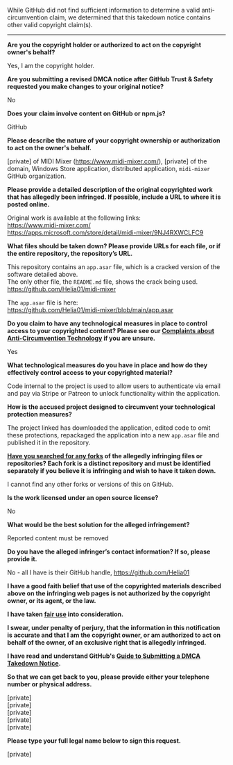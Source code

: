 While GitHub did not find sufficient information to determine a valid anti-circumvention claim, we determined that this takedown notice contains other valid copyright claim(s).

---

**Are you the copyright holder or authorized to act on the copyright owner's behalf?**

Yes, I am the copyright holder.

**Are you submitting a revised DMCA notice after GitHub Trust & Safety requested you make changes to your original notice?**

No

**Does your claim involve content on GitHub or npm.js?**

GitHub

**Please describe the nature of your copyright ownership or authorization to act on the owner's behalf.**

[private] of MIDI Mixer (https://www.midi-mixer.com/), [private] of the domain, Windows Store application, distributed application, `midi-mixer` GitHub organization.

**Please provide a detailed description of the original copyrighted work that has allegedly been infringed. If possible, include a URL to where it is posted online.**

Original work is available at the following links:  
https://www.midi-mixer.com/  
https://apps.microsoft.com/store/detail/midi-mixer/9NJ4RXWCLFC9  

**What files should be taken down? Please provide URLs for each file, or if the entire repository, the repository’s URL.**

This repository contains an `app.asar` file, which is a cracked version of the software detailed above.  
The only other file, the `README.md` file, shows the crack being used.  
https://github.com/Helia01/midi-mixer

The `app.asar` file is here:  
https://github.com/Helia01/midi-mixer/blob/main/app.asar

**Do you claim to have any technological measures in place to control access to your copyrighted content? Please see our <a href="https://docs.github.com/articles/guide-to-submitting-a-dmca-takedown-notice#complaints-about-anti-circumvention-technology">Complaints about Anti-Circumvention Technology</a> if you are unsure.**

Yes

**What technological measures do you have in place and how do they effectively control access to your copyrighted material?**

Code internal to the project is used to allow users to authenticate via email and pay via Stripe or Patreon to unlock functionality within the application.

**How is the accused project designed to circumvent your technological protection measures?**

The project linked has downloaded the application, edited code to omit these protections, repackaged the application into a new `app.asar` file and published it in the repository.

**<a href="https://docs.github.com/articles/dmca-takedown-policy#b-what-about-forks-or-whats-a-fork">Have you searched for any forks</a> of the allegedly infringing files or repositories? Each fork is a distinct repository and must be identified separately if you believe it is infringing and wish to have it taken down.**

I cannot find any other forks or versions of this on GitHub.

**Is the work licensed under an open source license?**

No

**What would be the best solution for the alleged infringement?**

Reported content must be removed

**Do you have the alleged infringer’s contact information? If so, please provide it.**

No - all I have is their GitHub handle, https://github.com/Helia01

**I have a good faith belief that use of the copyrighted materials described above on the infringing web pages is not authorized by the copyright owner, or its agent, or the law.**

**I have taken <a href="https://www.lumendatabase.org/topics/22">fair use</a> into consideration.**

**I swear, under penalty of perjury, that the information in this notification is accurate and that I am the copyright owner, or am authorized to act on behalf of the owner, of an exclusive right that is allegedly infringed.**

**I have read and understand GitHub's <a href="https://docs.github.com/articles/guide-to-submitting-a-dmca-takedown-notice/">Guide to Submitting a DMCA Takedown Notice</a>.**

**So that we can get back to you, please provide either your telephone number or physical address.**

[private]  
[private]  
[private]  
[private]  
[private]

**Please type your full legal name below to sign this request.**

[private]
